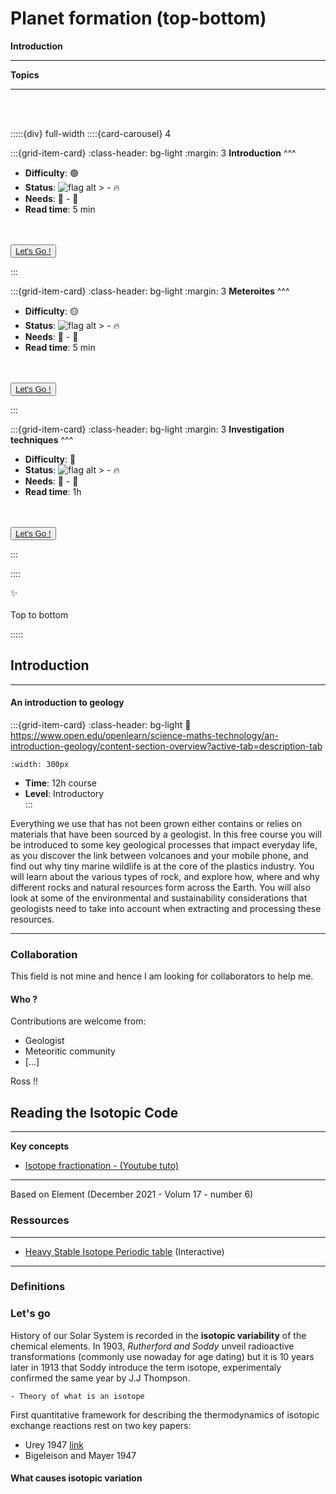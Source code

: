 # Planet formation (top-bottom)



<p class="emphase2"><strong>Introduction</strong></p>

***

**Topics**

***

<br>
<br>

:::::{div} full-width
::::{card-carousel} 4

:::{grid-item-card}
:class-header: bg-light
:margin: 3
**Introduction**
^^^

- **Difficulty**: 🟢 
- **Status**: ![flag alt >](../../../Docs/Svg_icons/Under_construction.svg) - 🔥
- **Needs**: 🏸 - 💏
- **Read time**: 5 min

<br>
<br>

<div class="wrapper">
<button class="button"><span> <a href="Planet_formation_top-bottom.html"  title= "" target="blank"> Let's Go ! </a></span></button> 
</div>

:::

:::{grid-item-card}
:class-header: bg-light
:margin: 3
**Meteroites**
^^^

- **Difficulty**: 🟡 
- **Status**: ![flag alt >](../../../Docs/Svg_icons/Under_construction.svg) - 🔥
- **Needs**: 🏸 - 💏
- **Read time**: 5 min

<br>
<br>

<div class="wrapper">
<button class="button"><span> <a href="Sub_topics/Meteroites.html"  title= "" target="blank"> Let's Go ! </a></span></button> 
</div>

:::

:::{grid-item-card}
:class-header: bg-light
:margin: 3
**Investigation techniques**
^^^

- **Difficulty**: 🔴 
- **Status**: ![flag alt >](../../../Docs/Svg_icons/Under_construction.svg) - 🔥
- **Needs**: 🏸 - 💏
- **Read time**: 1h

<br>
<br>

<div class="wrapper">
<button class="button"><span> <a href="Sub_topics/Investigation.html"  title= "" target="blank"> Let's Go ! </a></span></button> 
</div>

:::

::::


<p class="emphase">&#10024; <br><br> Top to bottom</p>

:::::




## Introduction

***

<h4><strong>An introduction to geology </strong></h4>

<article id="P1">

<div id="subdiv1-3">    

:::{grid-item-card}
:class-header: bg-light
:link: https://www.open.edu/openlearn/science-maths-technology/an-introduction-geology/content-section-overview?active-tab=description-tab

```{figure} ../../Docs/Open_Learn_Images/Introduction_to_geology.jpg
:width: 300px
```
    
- **Time**: 12h course 
- **Level**: Introductory     
:::
    
</div>    
    
<div id="subdiv2-3">

Everything we use that has not been grown either contains or relies on materials that have been sourced by a geologist. In this free course you will be introduced to some key geological processes that impact everyday life, as you discover the link between volcanoes and your mobile phone, and find out why tiny marine wildlife is at the core of the plastics industry. You will learn about the various types of rock, and explore how, where and why different rocks and natural resources form across the Earth. You will also look at some of the environmental and sustainability considerations that geologists need to take into account when extracting and processing these resources.
</div>
        
</article>

***

### Collaboration

This field is not mine and hence I am looking for collaborators to help me.

#### Who ?

Contributions are welcome from:
- Geologist
- Meteoritic community
- [...]

Ross !!


## Reading the Isotopic Code

***
**Key concepts**

- [Isotope fractionation - (Youtube tuto)](https://www.youtube.com/watch?v=QVXlPDrl-Yk&list=PLpH1IDQEoE8Sb17yE8pGIIZmWQ0__AAzw&index=2)


***

Based on Element (December 2021 - Volum 17 - number 6)

### Ressources

***
- [Heavy Stable Isotope Periodic table](https://heavystableisotopes.org/) (Interactive)
***

### Definitions

### Let's go

History of our Solar System is recorded in the <strong>isotopic variability</strong> of the chemical elements. In 1903, *Rutherford and Soddy* unveil radioactive transformations (commonly use nowaday for age dating) but it is 10 years later in 1913 that Soddy introduce the term <span class="hovertext" data-hover="Definition">isotope</span>, experimentaly confirmed the same year by J.J Thompson.

```{note}
- Theory of what is an isotope
```

First quantitative framework for describing the thermodynamics of isotopic exchange reactions rest on two key papers:
- Urey 1947 [link](https://sci-hub.ru/10.1039/JR9470000562)
- Bigeleison and Mayer 1947

#### What causes isotopic variation




